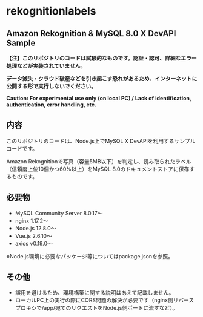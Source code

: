 # rekognitionlabels

## Amazon Rekognition & MySQL 8.0 X DevAPI Sample

**【注】このリポジトリのコードは試験的なものです。認証・認可、詳細なエラー処理などが実装されていません。**

**データ滅失・クラウド破産などを引き起こす恐れがあるため、インターネットに公開する形で実行しないでください。**

**Caution: For experimental use only (on local PC) / Lack of identification, authentication, error handling, etc.**

## 内容

このリポジトリのコードは、Node.js上でMySQL X DevAPIを利用するサンプルコードです。

Amazon Rekognitionで写真（容量5MB以下）を判定し、読み取られたラベル（信頼度上位10個かつ60%以上）をMySQL 8.0のドキュメントストアに保存するものです。

## 必要物

 - MySQL Community Server 8.0.17～
 - nginx 1.17.2～
 - Node.js 12.8.0～
 - Vue.js 2.6.10～
 - axios v0.19.0～

※Node.js環境に必要なパッケージ等についてはpackage.jsonを参照。

## その他

 - 誤用を避けるため、環境構築に関する説明はあえて記載しません。
 - ローカルPC上の実行の際にCORS問題の解決が必要です（nginx側リバースプロキシで/app/宛てのリクエストをNode.js側ポートに流すなど）。
